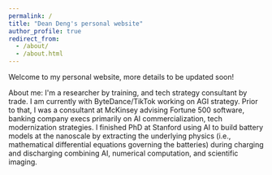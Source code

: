 ```yaml
---
permalink: /
title: "Dean Deng's personal website"
author_profile: true
redirect_from: 
  - /about/
  - /about.html
---
```


Welcome to my personal website, more details to be updated soon!

About me:
I'm a researcher by training, and tech strategy consultant by trade. I am currently with ByteDance/TikTok working on AGI strategy. Prior to that, I was a consultant at McKinsey advising Fortune 500 software, banking company execs primarily on AI commercialization, tech modernization strategies. I finished PhD at Stanford using AI to build battery models at the nanoscale by extracting the underlying physics (i.e., mathematical differential equations governing the batteries) during charging and discharging combining AI, numerical computation, and scientific imaging. 
